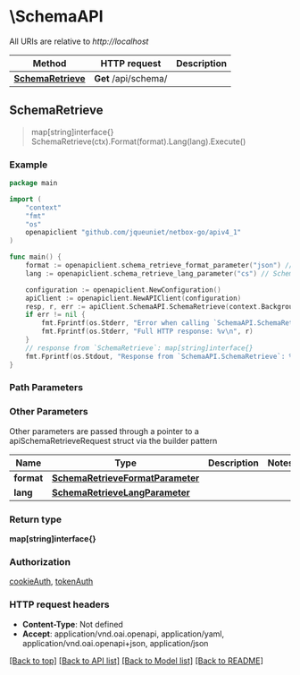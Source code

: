 # \SchemaAPI

All URIs are relative to *http://localhost*

Method | HTTP request | Description
------------- | ------------- | -------------
[**SchemaRetrieve**](SchemaAPI.md#SchemaRetrieve) | **Get** /api/schema/ | 



## SchemaRetrieve

> map[string]interface{} SchemaRetrieve(ctx).Format(format).Lang(lang).Execute()





### Example

```go
package main

import (
	"context"
	"fmt"
	"os"
	openapiclient "github.com/jqueuniet/netbox-go/apiv4_1"
)

func main() {
	format := openapiclient.schema_retrieve_format_parameter("json") // SchemaRetrieveFormatParameter |  (optional)
	lang := openapiclient.schema_retrieve_lang_parameter("cs") // SchemaRetrieveLangParameter |  (optional)

	configuration := openapiclient.NewConfiguration()
	apiClient := openapiclient.NewAPIClient(configuration)
	resp, r, err := apiClient.SchemaAPI.SchemaRetrieve(context.Background()).Format(format).Lang(lang).Execute()
	if err != nil {
		fmt.Fprintf(os.Stderr, "Error when calling `SchemaAPI.SchemaRetrieve``: %v\n", err)
		fmt.Fprintf(os.Stderr, "Full HTTP response: %v\n", r)
	}
	// response from `SchemaRetrieve`: map[string]interface{}
	fmt.Fprintf(os.Stdout, "Response from `SchemaAPI.SchemaRetrieve`: %v\n", resp)
}
```

### Path Parameters



### Other Parameters

Other parameters are passed through a pointer to a apiSchemaRetrieveRequest struct via the builder pattern


Name | Type | Description  | Notes
------------- | ------------- | ------------- | -------------
 **format** | [**SchemaRetrieveFormatParameter**](SchemaRetrieveFormatParameter.md) |  | 
 **lang** | [**SchemaRetrieveLangParameter**](SchemaRetrieveLangParameter.md) |  | 

### Return type

**map[string]interface{}**

### Authorization

[cookieAuth](../README.md#cookieAuth), [tokenAuth](../README.md#tokenAuth)

### HTTP request headers

- **Content-Type**: Not defined
- **Accept**: application/vnd.oai.openapi, application/yaml, application/vnd.oai.openapi+json, application/json

[[Back to top]](#) [[Back to API list]](../README.md#documentation-for-api-endpoints)
[[Back to Model list]](../README.md#documentation-for-models)
[[Back to README]](../README.md)

